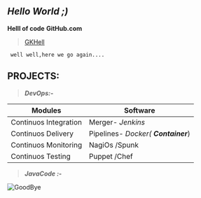 ## *Hello World ;)*
**Helll of code**
__GitHub.com__

>[GKHell](https://github.com/gkhell)

` well well,here we go again....`
## PROJECTS:
>***DevOps:-***

|Modules|Software|
|---------|-----------|
Continuos Integration | Merger- *Jenkins*
Continuos Delivery    | Pipelines- *Docker( **Container***)
Continuos Monitoring  | NagiOs /Spunk
Continuos Testing     | Puppet /Chef

>***JavaCode :-***

![GoodBye](https://wallpapercave.com/wp/wp1810641.jpg)
